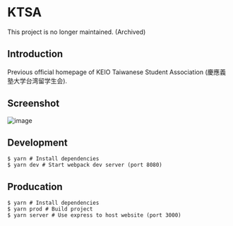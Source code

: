 # KTSA

This project is no longer maintained. (Archived)

## Introduction
Previous official homepage of KEIO Taiwanese Student Association (慶應義塾大学台湾留学生会).

## Screenshot
![image](https://github.com/LuckyWindsck/KTSA/assets/24631178/b6daa969-2c2b-4fc4-a571-959256e490a4)

## Development

```shell
$ yarn # Install dependencies
$ yarn dev # Start webpack dev server (port 8080)
```

## Producation

```shell
$ yarn # Install dependencies
$ yarn prod # Build project
$ yarn server # Use express to host website (port 3000)
```

